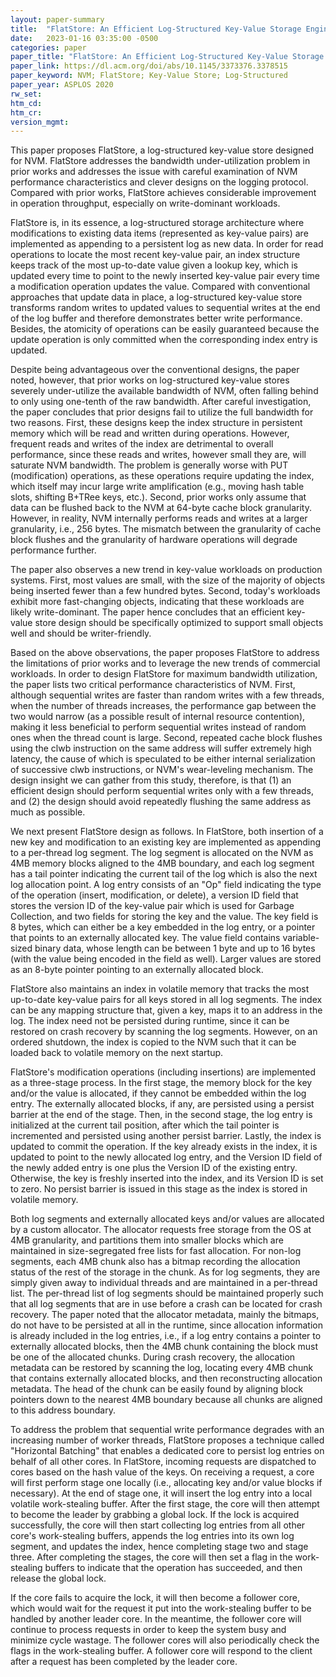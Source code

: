 ```yaml
---
layout: paper-summary
title:  "FlatStore: An Efficient Log-Structured Key-Value Storage Engine for Persistent Memory"
date:   2023-01-16 03:35:00 -0500
categories: paper
paper_title: "FlatStore: An Efficient Log-Structured Key-Value Storage Engine for Persistent Memory"
paper_link: https://dl.acm.org/doi/abs/10.1145/3373376.3378515
paper_keyword: NVM; FlatStore; Key-Value Store; Log-Structured
paper_year: ASPLOS 2020
rw_set:
htm_cd:
htm_cr:
version_mgmt:
---
```


This paper proposes FlatStore, a log-structured key-value store designed for NVM. FlatStore addresses the bandwidth
under-utilization problem in prior works and addresses the issue with careful examination of NVM performance 
characteristics and clever designs on the logging protocol. Compared with prior works, FlatStore achieves considerable 
improvement in operation throughput, especially on write-dominant workloads.

FlatStore is, in its essence, a log-structured storage architecture where modifications to existing data items 
(represented as key-value pairs) are implemented as appending to a persistent log as new data. In order for read
operations to locate the most recent key-value pair, an index structure keeps track of the most up-to-date value given
a lookup key, which is updated every time to point to the newly inserted key-value pair every time a modification
operation updates the value. Compared with conventional approaches that update data in place, a log-structured
key-value store transforms random writes to updated values to sequential writes at the end of the log buffer
and therefore demonstrates better write performance. Besides, the atomicity of operations can be easily guaranteed
because the update operation is only committed when the corresponding index entry is updated.

Despite being advantageous over the conventional designs, the paper noted, however, that prior works on log-structured
key-value stores severely under-utilize the available bandwidth of NVM, often falling behind to only using one-tenth
of the raw bandwidth. After careful investigation, the paper concludes that prior designs fail to utilize the full
bandwidth for two reasons. First, these designs keep the index structure in persistent memory which will be read
and written during operations. However, frequent reads and writes of the index are detrimental to overall performance,
since these reads and writes, however small they are, will saturate NVM bandwidth. The problem is generally worse 
with PUT (modification) operations, as these operations require updating the index, which itself may incur large 
write amplification (e.g., moving hash table slots, shifting B+TRee keys, etc.).
Second, prior works only assume that data can be flushed back to the NVM at 64-byte cache block granularity.
However, in reality, NVM internally performs reads and writes at a larger granularity, i.e., 256 bytes. The mismatch
between the granularity of cache block flushes and the granularity of hardware operations will degrade 
performance further.

The paper also observes a new trend in key-value workloads on production systems. First, most values are small, with
the size of the majority of objects being inserted fewer than a few hundred bytes. Second, today's workloads 
exhibit more fast-changing objects, indicating that these workloads are likely write-dominant. The paper hence concludes
that an efficient key-value store design should be specifically optimized to support small objects well and should be 
writer-friendly.

Based on the above observations, the paper proposes FlatStore to address the limitations of prior works and to leverage 
the new trends of commercial workloads. In order to design FlatStore for maximum bandwidth utilization, the paper lists
two critical performance characteristics of NVM. First, although sequential writes are faster than random writes 
with a few threads, when the number of threads increases, the performance gap between the two would narrow (as a 
possible result of internal resource contention), making it less beneficial to perform sequential writes instead of 
random ones when the thread count is large. Second, repeated cache block flushes using the clwb instruction on the same 
address will suffer extremely high latency, the cause of which is speculated to be either internal serialization of 
successive clwb instructions, or NVM's wear-leveling mechanism.
The design insight we can gather from this study, therefore, is that (1) an efficient design should perform sequential
writes only with a few threads, and (2) the design should avoid repeatedly flushing the same address as much as 
possible. 

We next present FlatStore design as follows. In FlatStore, both insertion of a new key and modification to an existing 
key are implemented as appending to a per-thread log segment. The log segment is allocated on the NVM as 4MB memory 
blocks aligned to the 4MB boundary, and each log segment has a tail pointer indicating the current tail of the log
which is also the next log allocation point.
A log entry consists of an "Op" field indicating the type of the operation (insert, modification, or delete),
a version ID field that stores the version ID of the key-value pair which is used for Garbage Collection, 
and two fields for storing the key and the value. The key field is 8 bytes, which can either be a key embedded
in the log entry, or a pointer that points to an externally allocated key. The value field contains variable-sized 
binary data, whose length can be between 1 byte and up to 16 bytes (with the value being encoded in the field as well).
Larger values are stored as an 8-byte pointer pointing to an externally allocated block.

FlatStore also maintains an index in volatile memory that tracks the most up-to-date key-value pairs for all keys
stored in all log segments. The index can be any mapping structure that, given a key, maps it to an address in the 
log. The index need not be persisted during runtime, since it can be restored on crash recovery by scanning the log
segments. However, on an ordered shutdown, the index is copied to the NVM such that it can be loaded back to 
volatile memory on the next startup.

FlatStore's modification operations (including insertions) are implemented as a three-stage process. In the first 
stage, the memory block for the key and/or the value is allocated, if they cannot be embedded within the log entry.
The externally allocated blocks, if any, are persisted using a persist barrier at the end of the stage. 
Then, in the second stage, the log entry is initialized at the current tail position, after which the tail pointer 
is incremented and persisted using another persist barrier. Lastly, the index is updated to commit the operation.
If the key already exists in the index, it is updated to point to the newly allocated log entry, and the 
Version ID field of the newly added entry is one plus the Version ID of the existing entry. Otherwise, the 
key is freshly inserted into the index, and its Version ID is set to zero.
No persist barrier is issued in this stage as the index is stored in volatile memory.

Both log segments and externally allocated keys and/or values are allocated by a custom allocator. The allocator 
requests free storage from the OS at 4MB granularity, and partitions them into smaller blocks which are maintained 
in size-segregated free lists for fast allocation. For non-log segments, each 4MB chunk also has a bitmap recording 
the allocation status of the rest of the storage in the chunk.
As for log segments, they are simply given away to individual threads and are maintained in a per-thread list. 
The per-thread list of log segments should be maintained properly such that all log segments that are in use
before a crash can be located for crash recovery.
The paper noted that the allocator metadata, mainly the bitmaps, do not have to be persisted at all in the runtime,
since allocation information is already included in the log entries, i.e., if a log entry contains a pointer to 
externally allocated blocks, then the 4MB chunk containing the block must be one of the allocated chunks.
During crash recovery, the allocation metadata can be restored by scanning the log, locating every 4MB chunk
that contains externally allocated blocks, and then reconstructing allocation metadata. The head of the chunk
can be easily found by aligning block pointers down to the nearest 4MB boundary because all chunks are aligned to
this address boundary.

To address the problem that sequential write performance degrades with an increasing number of worker threads, 
FlatStore proposes a technique called "Horizontal Batching" that enables a dedicated core to persist log 
entries on behalf of all other cores. In FlatStore, incoming requests are dispatched to cores based on the 
hash value of the keys. On receiving a request, a core will first perform stage one locally (i.e., allocating 
key and/or value blocks if necessary). At the end of stage one, it will insert the log entry into a 
local volatile work-stealing buffer. After the first stage, the core will then attempt to become the leader by 
grabbing a global lock. If the lock is acquired successfully, the core will then start collecting log entries from 
all other core's work-stealing buffers, appends the log entries into its own log segment, and updates the index, hence 
completing stage two and stage three. 
After completing the stages, the core will then set a flag in the work-stealing buffers to indicate that the operation
has succeeded, and then release the global lock. 

If the core fails to acquire the lock, it will then become a follower core, which would wait for the request it 
put into the work-stealing buffer to be handled by another leader core. In the meantime, the follower core will
continue to process requests in order to keep the system busy and minimize cycle wastage. 
The follower cores will also periodically check the flags in the work-stealing buffer. 
A follower core will respond to the client after a request has been completed by the leader core.

